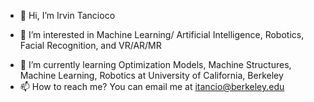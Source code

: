  - 👋  Hi, I’m Irvin Tancioco</p>
 - 👀  I’m interested in Machine Learning/ Artificial Intelligence, Robotics, Facial Recognition, and VR/AR/MR</p>
 - 🌱  I’m currently learning Optimization Models, Machine Structures, Machine Learning, Robotics at University of California, Berkeley
- 📫  How to reach me? You can email me at itancio@berkeley.edu

<!---
itancio/itancio is a ✨ special ✨ repository because its `README.md` (this file) appears on your GitHub profile.
You can click the Preview link to take a look at your changes.
--->
